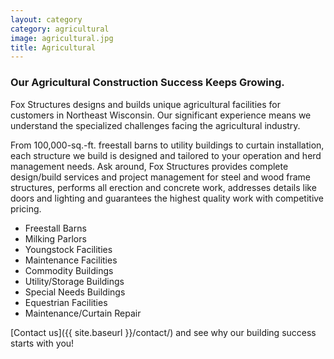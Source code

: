 ```yaml
---
layout: category
category: agricultural
image: agricultural.jpg
title: Agricultural
---
```


### Our Agricultural Construction Success Keeps Growing.

Fox Structures designs and builds unique agricultural facilities for customers in Northeast Wisconsin. Our significant experience means we understand the specialized challenges facing the agricultural industry. 

From 100,000-sq.-ft. freestall barns to utility buildings to curtain installation, each structure we build is designed and tailored to your operation and herd management needs. Ask around, Fox Structures provides complete design/build services and project management for steel and wood frame structures, performs all erection and concrete work, addresses details like doors and lighting and guarantees the highest quality work with competitive pricing.

  * Freestall Barns
  * Milking Parlors
  * Youngstock Facilities
  * Maintenance Facilities
  * Commodity Buildings
  * Utility/Storage Buildings
  * Special Needs Buildings
  * Equestrian Facilities
  * Maintenance/Curtain Repair

[Contact us]({{ site.baseurl }}/contact/) and see why our building success starts with you!
